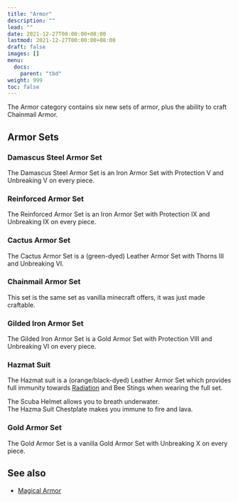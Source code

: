 ```yaml
---
title: "Armor"
description: ""
lead: ""
date: 2021-12-27T00:00:00+08:00
lastmod: 2021-12-27T00:00:00+08:00
draft: false
images: []
menu: 
  docs:
    parent: "tbd"
weight: 999
toc: false
---
```


The Armor category contains six new sets of armor, plus the ability to craft Chainmail Armor.

## Armor Sets

### Damascus Steel Armor Set

The Damascus Steel Armor Set is an Iron Armor Set with Protection V and Unbreaking V on every piece.

### Reinforced Armor Set

The Reinforced Armor Set is an Iron Armor Set with Protection IX and Unbreaking IX on every piece.

### Cactus Armor Set

The Cactus Armor Set is a (green-dyed) Leather Armor Set with Thorns III and Unbreaking VI.

### Chainmail Armor Set

This set is the same set as vanilla minecraft offers, it was just made craftable.

### Gilded Iron Armor Set

The Gilded Iron Armor Set is a Gold Armor Set with Protection VIII and Unbreaking VI on every piece.

### Hazmat Suit

The Hazmat suit is a (orange/black-dyed) Leather Armor Set which provides full immunity towards [Radiation](https://github.com/Slimefun/Slimefun4/wiki/Radiation) and Bee Stings when wearing the full set.  

The Scuba Helmet allows you to breath underwater.  
The Hazma Suit Chestplate makes you immune to fire and lava.

### Gold Armor Set

The Gold Armor Set is a vanilla Gold Armor Set with Unbreaking X on every piece.

## See also

* [Magical Armor](https://github.com/Slimefun/Slimefun4/wiki/Magical-Armor)

